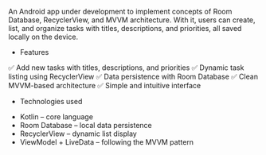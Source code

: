 An Android app under development to implement concepts of Room Database, RecyclerView, and MVVM
architecture. With it, users can create, list, and organize tasks with titles, descriptions, and
priorities, all saved locally on the device.

* Features

✅ Add new tasks with titles, descriptions, and priorities
✅ Dynamic task listing using
RecyclerView
✅ Data persistence with Room Database
✅ Clean MVVM-based architecture
✅ Simple and intuitive interface

* Technologies used

- Kotlin – core language
- Room Database – local data persistence
- RecyclerView – dynamic list display
- ViewModel + LiveData – following the MVVM pattern
